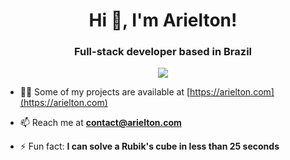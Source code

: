 <h1 align="center">Hi 👋, I'm Arielton!</h1>
<h3 align="center">Full-stack developer based in Brazil</h3>

<div align="center">
    <img src="https://komarev.com/ghpvc/?username=arioberek&color=brightgreen" />
</div>

- 👨‍💻 Some of my projects are available at [https://arielton.com](https://arielton.com)

- 📫 Reach me at **contact@arielton.com**

- ⚡ Fun fact: **I can solve a Rubik's cube in less than 25 seconds**
